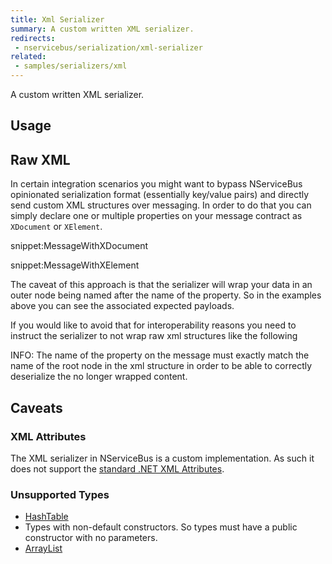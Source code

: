 ```yaml
---
title: Xml Serializer
summary: A custom written XML serializer.
redirects:
 - nservicebus/serialization/xml-serializer
related:
 - samples/serializers/xml
---
```


A custom written XML serializer.


## Usage

<!-- import XmlSerialization --> 


## Raw XML

In certain integration scenarios you might want to bypass NServiceBus opinionated serialization format (essentially key/value pairs) and directly send custom XML structures over messaging. In order to do that you can simply declare one or multiple properties on your message contract as `XDocument` or `XElement`.

snippet:MessageWithXDocument

snippet:MessageWithXElement

The caveat of this approach is that the serializer will wrap your data in an outer node being named after the name of the property. So in the examples above you can see the associated expected payloads.

If you would like to avoid that for interoperability reasons you need to instruct the serializer to not wrap raw xml structures like the following

<!-- import ConfigureRawXmlSerialization --> 

INFO: The name of the property on the message must exactly match the name of the root node in the xml structure in order to be able to correctly deserialize the no longer wrapped content.


## Caveats


### XML Attributes

The XML serializer in NServiceBus is a custom implementation. As such it does not support the [standard .NET XML Attributes](https://msdn.microsoft.com/en-us/library/2baksw0z.aspx).


### Unsupported Types

 * [HashTable](https://msdn.microsoft.com/en-us/library/system.collections.hashtable.aspx)
 * Types with non-default constructors. So types must have a public constructor with no parameters.
 * [ArrayList](https://msdn.microsoft.com/en-us/library/system.collections.arraylist.aspx)
